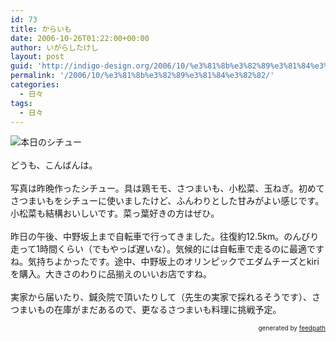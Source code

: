 ```yaml
---
id: 73
title: からいも
date: 2006-10-26T01:22:00+00:00
author: いがらしたけし
layout: post
guid: 'http://indigo-design.org/2006/10/%e3%81%8b%e3%82%89%e3%81%84%e3%82%82/'
permalink: '/2006/10/%e3%81%8b%e3%82%89%e3%81%84%e3%82%82/'
categories:
  - 日々
tags:
  - 日々
---
```

<img src="http://blog-imgs-29.fc2.com/a/r/m/armadillo75/061025a.jpg" alt="本日のシチュー" border="0"><br /><br />どうも、こんばんは。<br /><br />写真は昨晩作ったシチュー。具は鶏モモ、さつまいも、小松菜、玉ねぎ。初めてさつまいもをシチューに使いましたけど、ふんわりとした甘みがよい感じです。小松菜も結構おいしいです。菜っ葉好きの方はぜひ。<br /><br />昨日の午後、中野坂上まで自転車で行ってきました。往復約12.5km。のんびり走って1時間くらい（でもやっぱ遅いな）。気候的には自転車で走るのに最適ですね。気持ちよかったです。途中、中野坂上のオリンピックでエダムチーズとkiriを購入。大きさのわりに品揃えのいいお店ですね。<br /><br />実家から届いたり、鍼灸院で頂いたりして（先生の実家で採れるそうです）、さつまいもの在庫がまだあるので、更なるさつまいも料理に挑戦予定。
<div style="text-align: right;font-size: 10px">
&nbsp;&nbsp;<span>generated by <a href="http://feedpath.jp">feedpath</a></span>
</div>